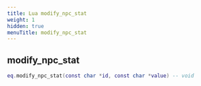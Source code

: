 ```yaml
---
title: Lua modify_npc_stat
weight: 1
hidden: true
menuTitle: modify_npc_stat
---
```

## modify_npc_stat
```lua
eq.modify_npc_stat(const char *id, const char *value) -- void
```